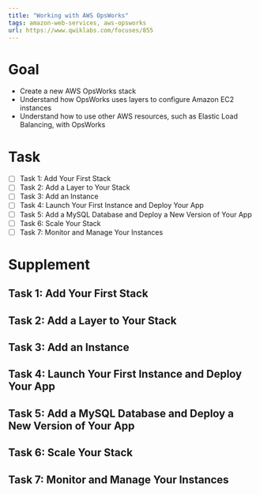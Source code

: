 ```yaml
---
title: "Working with AWS OpsWorks"
tags: amazon-web-services, aws-opsworks
url: https://www.qwiklabs.com/focuses/855
---
```


# Goal
- Create a new AWS OpsWorks stack
- Understand how OpsWorks uses layers to configure Amazon EC2 instances
- Understand how to use other AWS resources, such as Elastic Load Balancing, with OpsWorks

# Task
- [ ] Task 1: Add Your First Stack
- [ ] Task 2: Add a Layer to Your Stack
- [ ] Task 3: Add an Instance
- [ ] Task 4: Launch Your First Instance and Deploy Your App
- [ ] Task 5: Add a MySQL Database and Deploy a New Version of Your App
- [ ] Task 6: Scale Your Stack
- [ ] Task 7: Monitor and Manage Your Instances

# Supplement
## Task 1: Add Your First Stack
## Task 2: Add a Layer to Your Stack
## Task 3: Add an Instance
## Task 4: Launch Your First Instance and Deploy Your App
## Task 5: Add a MySQL Database and Deploy a New Version of Your App
## Task 6: Scale Your Stack
## Task 7: Monitor and Manage Your Instances
